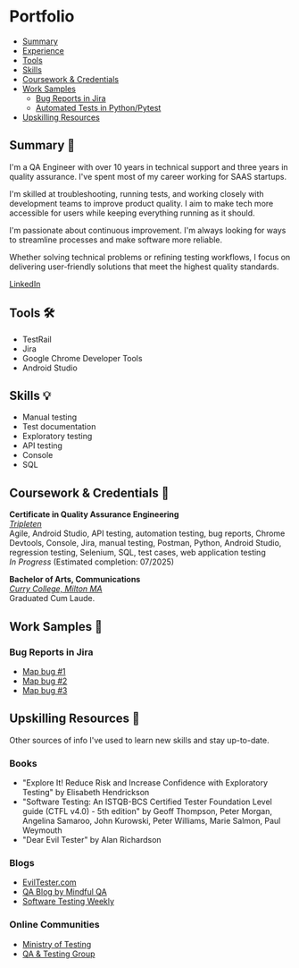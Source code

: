 # Portfolio
- [Summary](#summary-memo)
- [Experience](#experience-briefcase)
- [Tools](#tools-hammer_and_wrench)
- [Skills](#skills-bulb)
- [Coursework & Credentials](#coursework--credentials-scroll)
- [Work Samples](#work-samples-bookmark)
  * [Bug Reports in Jira](#bug-reports-in-jira)
  * [Automated Tests in Python/Pytest](#automated-tests-in-pythonpytest)
- [Upskilling Resources](#upskilling-resources-brain)

## Summary :memo:
I'm a QA Engineer with over 10 years in technical support and three years in quality assurance. I've spent most of my career working for SAAS startups.   

I'm skilled at troubleshooting, running tests, and working closely with development teams to improve product quality. I aim to make tech more accessible for users while keeping everything running as it should.   

I'm passionate about continuous improvement. I'm always looking for ways to streamline processes and make software more reliable.   

Whether solving technical problems or refining testing workflows, I focus on delivering user-friendly solutions that meet the highest quality standards.

[LinkedIn](www.linkedin.com/in/lwright-tech)

## Tools :hammer_and_wrench:	
   * TestRail
   * Jira
   * Google Chrome Developer Tools
   * Android Studio

## Skills :bulb:
   * Manual testing
   * Test documentation
   * Exploratory testing
   * API testing
   * Console
   * SQL

## Coursework & Credentials :scroll:	
__Certificate in Quality Assurance Engineering__   
[*Tripleten*](https://tripleten.com)   
Agile, Android Studio, API testing, automation testing, bug reports, Chrome Devtools, Console, Jira, manual testing, Postman, Python, Android Studio, regression testing, Selenium, SQL, test cases, web application testing   
_In Progress_ (Estimated completion: 07/2025)   

__Bachelor of Arts, Communications__   
[*Curry College, Milton MA*](https://www.curry.edu/)  
Graduated Cum Laude.   

## Work Samples :bookmark:
   
### Bug Reports in Jira
   * [Map bug #1](https://drive.google.com/file/d/1WxWhKjeswdyjusoUCg3MU0yJ-oK2LR5G/view?usp=sharing)
   * [Map bug #2](https://drive.google.com/file/d/1Fi4XDfAvVAKC3EaqkDWM0NzavtVVOUD5/view?usp=sharing)
   * [Map bug #3](https://drive.google.com/file/d/1sMX0_k8Z2kyoXeYjb2VOJwHwW1KYz4af/view?usp=sharing)

## Upskilling Resources :brain:

Other sources of info I've used to learn new skills and stay up-to-date.

### Books
   * "Explore It! Reduce Risk and Increase Confidence with Exploratory Testing" by Elisabeth Hendrickson
   * "Software Testing: An ISTQB-BCS Certified Tester Foundation Level guide (CTFL v4.0) - 5th edition" by Geoff Thompson, Peter Morgan, Angelina Samaroo, John Kurowski, Peter Williams, Marie Salmon, Paul Weymouth
   * "Dear Evil Tester" by Alan Richardson

### Blogs
   * [EvilTester.com](https://www.eviltester.com/)
   * [QA Blog by Mindful QA](https://www.mindfulqa.com/blog/)
   * [Software Testing Weekly](https://softwaretestingweekly.com/)

### Online Communities
   * [Ministry of Testing](https://www.ministryoftesting.com/)
   * [QA & Testing Group](https://www.linkedin.com/groups/95831/)
